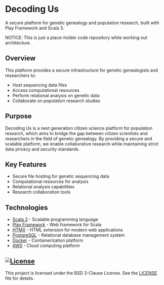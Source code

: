 # Decoding Us
A secure platform for genetic genealogy and population research, built with Play Framework and Scala 3.

NOTICE: This is just a place-holder code repository while working out architecture.

## Overview

This platform provides a secure infrastructure for genetic genealogists and researchers to:
- Host sequencing data files
- Access computational resources
- Perform relational analysis on genetic data
- Collaborate on population research studies

## Purpose

Decoding Us is a next generation citizen science platform for population research, which aims to bridge the gap between citizen scientists and researchers in the field of genetic genealogy. By providing a secure and scalable platform, we enable collaborative research while maintaining strict data privacy and security standards.

## Key Features

- Secure file hosting for genetic sequencing data
- Computational resources for analysis
- Relational analysis capabilities
- Research collaboration tools

## Technologies

- [Scala 3](https://www.scala-lang.org/) - Scalable programming language
- [Play Framework](https://www.playframework.com/) - Web framework for Scala
- [HTMX](https://htmx.org/) - HTML extension for modern web applications
- [PostgreSQL](https://www.postgresql.org/) - Relational database management system
- [Docker](https://www.docker.com/) - Containerization platform
- [AWS](https://aws.amazon.com/) - Cloud computing platform


## [![License](https://img.shields.io/badge/License-BSD_3--Clause-blue.svg)](https://opensource.org/licenses/BSD-3-Clause)

This project is licensed under the BSD 3-Clause License. See the [LICENSE](LICENSE) file for details.